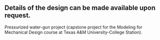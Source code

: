 Details of the design can be made available upon request.
----------------------------------------------------------------------------------------------------------------------------------------
Pressurized water-gun project (capstone project for the Modeling for Mechanical Design course at Texas A&M University-College Station).
               
